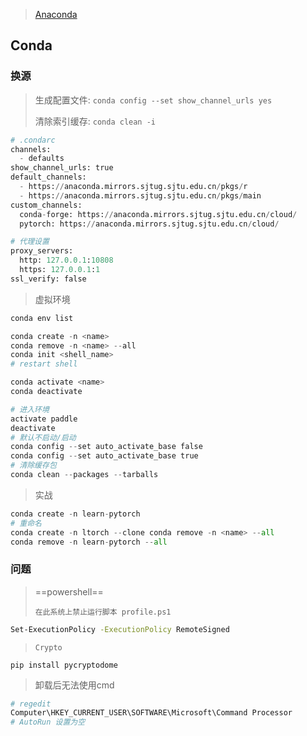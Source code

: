 <!-- 
title: 00-Conda配置
sort: 
--> 

> [Anaconda](https://mirrors.tuna.tsinghua.edu.cn/anaconda/archive/?C=M&O=D)

## Conda

### 换源

> 生成配置文件: `conda config --set show_channel_urls yes`
>
> 清除索引缓存: `conda clean -i`

```python
# .condarc
channels:
  - defaults
show_channel_urls: true
default_channels:
  - https://anaconda.mirrors.sjtug.sjtu.edu.cn/pkgs/r
  - https://anaconda.mirrors.sjtug.sjtu.edu.cn/pkgs/main
custom_channels:
  conda-forge: https://anaconda.mirrors.sjtug.sjtu.edu.cn/cloud/
  pytorch: https://anaconda.mirrors.sjtug.sjtu.edu.cn/cloud/

# 代理设置
proxy_servers:
  http: 127.0.0.1:10808
  https: 127.0.0.1:1
ssl_verify: false
```

> 虚拟环境

```powershell
conda env list

conda create -n <name>
conda remove -n <name> --all
conda init <shell_name>
# restart shell

conda activate <name>
conda deactivate

# 进入环境
activate paddle
deactivate
# 默认不启动/启动
conda config --set auto_activate_base false
conda config --set auto_activate_base true
# 清除缓存包
conda clean --packages --tarballs
```

> 实战

```python
conda create -n learn-pytorch
# 重命名
conda create -n ltorch --clone conda remove -n <name> --all
conda remove -n learn-pytorch --all
```

### 问题

> ==powershell==
>
> `在此系统上禁止运行脚本 profile.ps1`

```bash
Set-ExecutionPolicy -ExecutionPolicy RemoteSigned
```

> `Crypto`

```
pip install pycryptodome
```

> 卸载后无法使用cmd

```bash
# regedit
Computer\HKEY_CURRENT_USER\SOFTWARE\Microsoft\Command Processor
# AutoRun 设置为空
```

